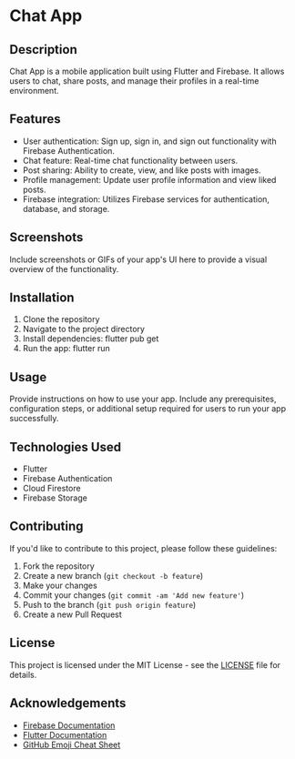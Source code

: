 # Chat App

## Description
Chat App is a mobile application built using Flutter and Firebase. It allows users to chat, share posts, and manage their profiles in a real-time environment.

## Features
- User authentication: Sign up, sign in, and sign out functionality with Firebase Authentication.
- Chat feature: Real-time chat functionality between users.
- Post sharing: Ability to create, view, and like posts with images.
- Profile management: Update user profile information and view liked posts.
- Firebase integration: Utilizes Firebase services for authentication, database, and storage.

## Screenshots
Include screenshots or GIFs of your app's UI here to provide a visual overview of the functionality.

## Installation
1. Clone the repository
2. Navigate to the project directory
3. Install dependencies: flutter pub get
4. Run the app: flutter run

## Usage
Provide instructions on how to use your app. Include any prerequisites, configuration steps, or additional setup required for users to run your app successfully.

## Technologies Used
- Flutter
- Firebase Authentication
- Cloud Firestore
- Firebase Storage

## Contributing
If you'd like to contribute to this project, please follow these guidelines:
1. Fork the repository
2. Create a new branch (`git checkout -b feature`)
3. Make your changes
4. Commit your changes (`git commit -am 'Add new feature'`)
5. Push to the branch (`git push origin feature`)
6. Create a new Pull Request

## License
This project is licensed under the MIT License - see the [LICENSE](LICENSE) file for details.

## Acknowledgements
- [Firebase Documentation](https://firebase.google.com/docs)
- [Flutter Documentation](https://flutter.dev/docs)
- [GitHub Emoji Cheat Sheet](https://www.webfx.com/tools/emoji-cheat-sheet)
